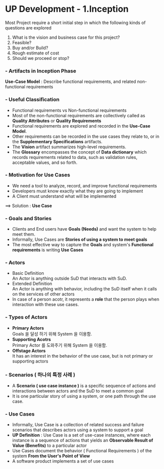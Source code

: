 UP Development - 1.Inception
==========
Most Project require a short initial step in which the following kinds of questions are explored

1. What is the vision and business case for this project?
2. Feasible?
3. Buy and/or Build?
4. Rough estimate of cost
5. Should we proceed or stop?

### - Artifacts in Inception Phase
**Use-Case Model** : Describe functional requirements, and related non-functional requirements

### - Useful Classification
- Functional requirements vs Non-functional requirements
- Most of the non-functional requirements are collectively called as **Quality Attributes** or **Quality Requirements**
- Functional requirements are explored and recorded in the **Use-Case Model**.
- Other requirements can be recorded in the use cases they relate to, or in the **Supplementary Specifications** artifacts.
- The **Vision** artifact summarizes high-level requirements.
- The **Glossary** encompasses the concept of **Data dictionary** which records requirements related to data, such as validation rules, acceptable values, and so forth.

### - Motivation for Use Cases
- We need a tool to analyze, record, and improve functional requirements
- Developers must know exactly what they are going to implement
- A Client must understand what will be implemented

==> Solution : **Use Case**

### - Goals and Stories
- Clients and End users have **Goals (Needs)** and want the system to help meet them.
- Informally, Use Cases are **Stories of using a system to meet goals**
- The most effective way to capture the **Goals** and system's **Functional requirements** is writing **Use Cases**

### - Actors
- Basic Definition<br>An Actor is anything outside SuD that interacts with SuD.
- Extended Definition<br>An Actor is anything with behavior, including the SuD itself when it calls on the services of other actors
- In case of a person acotr, it represents a **role** that the person plays when interaction with these use cases.

### - Types of Actors
- **Primary Actors**<br>Goals 을 달성 하기 위해 System 을 이용함.
- **Supporting Acotrs**<br>Primary Actor 를 도와주기 위해 System 을 이용함.
- **Offstage Actors**<br>It has an interest in the behavior of the use case, but is not primary or supporting actors

### - Scenarios ( 하나의 특정 사례 )
- A **Scenario ( use case instance )** is a specific sequence of actions and interactions between actors and the SuD to meet a common goal
- It is one particular story of using a system, or one path through the use case.

### - Use Cases
- Informally, Use Case is a collection of related success and failure scenarios that describes actors using a system to support a goal
- **UP Definition** : Use Case is a set of use-case instances, where each instance is a sequence of actions that yields an **Observable Result of Value (Benefits)** to a particular actor
- Use Cases document the behavior ( Functional Requirements ) of the system **From the User's Point of View**
- A software product implements a set of use cases




